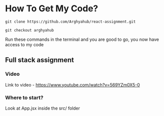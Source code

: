 # How To Get My Code?
```
git clone https://github.com/Arghyahub/react-assignment.git
```

```
git checkout arghyahub
```

Run these commands in the terminal and you are good to go, you now have access to my code


## Full stack assignment

### Video

Link to video - https://www.youtube.com/watch?v=569YZm0X5-0

### Where to start?
Look at App.jsx inside the src/ folder 
